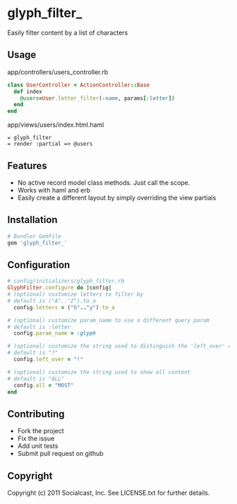 # glyph_filter_

Easily filter content by a list of characters

## Usage

app/controllers/users_controller.rb
```ruby
class UserController < ActionController::Base
  def index
    @users=User.letter_filter(:name, params[:letter])
  end
end
```

app/views/users/index.html.haml
```haml
= glyph_filter
= render :partial => @users
```

## Features

* No active record model class methods.  Just call the scope.
* Works with haml and erb
* Easily create a different layout by simply overriding the view partials

## Installation

```ruby
# Bundler Gemfile
gem 'glyph_filter_'
```

## Configuration

```ruby
# config/initializers/glyph_filter.rb
GlyphFilter.configure do |config|
# (optional) customize letters to filter by
# default is ("A".."Z").to_a
  config.letters = ("b".."y").to_a

# (optional) customize param_name to use a different query param
# default is :letter
  config.param_name = :glyph

# (optional) customize the string used to distinguish the 'left_over' content
# default is "?"
  config.left_over = "!"

# (optional) customize the string used to show all content
# default is "ALL"
  config.all = "MOST"
end
```

## Contributing
 
* Fork the project
* Fix the issue
* Add unit tests
* Submit pull request on github

## Copyright

Copyright (c) 2011 Socialcast, Inc. 
See LICENSE.txt for further details.
